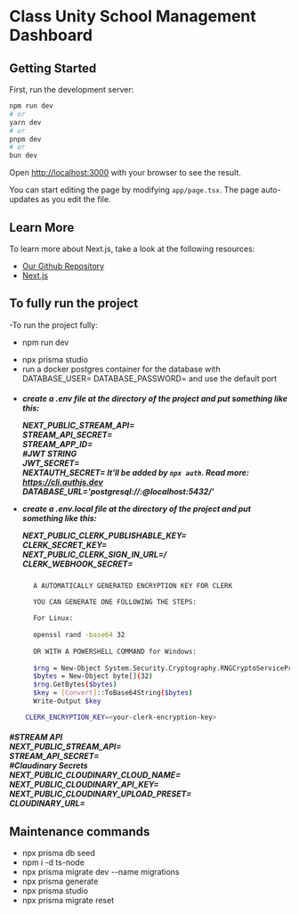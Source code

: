 # Class Unity School Management Dashboard

## Getting Started

First, run the development server:

```bash
npm run dev
# or
yarn dev
# or
pnpm dev
# or
bun dev
```

Open [http://localhost:3000](http://localhost:3000) with your browser to see the result.

You can start editing the page by modifying `app/page.tsx`. The page auto-updates as you edit the file.

## Learn More

To learn more about Next.js, take a look at the following resources:

- [Our Github Repository](https://github.com/FilippoDeSilva/class-unity-nextjs-school-management-system) 
- [Next.js](https://nextjs.org/learn)


## To fully run the project 

-To run the project fully:

- npm run dev
<!-- - npx convex dev -->
- npx prisma studio
- run a docker postgres container for the database with DATABASE_USER=<your-user> DATABASE_PASSWORD=<your-password> and use the default port

<h5>

- create a .env file at the directory of the project and put something like this:  </br>
   
    NEXT_PUBLIC_STREAM_API=<your-next-stream-public-api>    </br>
    STREAM_API_SECRET=<your-stream-api-secret>               </br>
    STREAM_APP_ID=<your-app-id>                              </br>
    #JWT STRING                                               </br>
    JWT_SECRET=<your-jwt-secret>                              </br>
    NEXTAUTH_SECRET=<your-next-auth-secret> It'll be added by `npx auth`. Read more: https://cli.authjs.dev       </br>
    DATABASE_URL='postgresql://<databaseuser>:<databasepassword>@localhost:5432/<databasename>'                   </br>
    
- create a .env.local file at the directory of the project and put something like this:                           </br>
  
    NEXT_PUBLIC_CLERK_PUBLISHABLE_KEY=<your-next-public-clerk-publishable-key>                                    </br>
    CLERK_SECRET_KEY=<your-clerk-secret-key>                                                                     </br>
    NEXT_PUBLIC_CLERK_SIGN_IN_URL=/                                                                              </br>
    CLERK_WEBHOOK_SECRET=<your-clerk-webhook-secret>                                                             </br>
  </h5>
```bash
      A AUTOMATICALLY GENERATED ENCRYPTION KEY FOR CLERK

      YOU CAN GENERATE ONE FOLLOWING THE STEPS:
  
      For Linux:
  
      openssl rand -base64 32
  
      OR WITH A POWERSHELL COMMAND for Windows:
  
      $rng = New-Object System.Security.Cryptography.RNGCryptoServiceProvider
      $bytes = New-Object byte[](32)
      $rng.GetBytes($bytes)
      $key = [Convert]::ToBase64String($bytes)
      Write-Output $key

    CLERK_ENCRYPTION_KEY=<your-clerk-encryption-key>
```
<h5>   
    #STREAM API                                                                                                 </br>
    NEXT_PUBLIC_STREAM_API=<your-next-public-stream-api>                                                       </br>
    STREAM_API_SECRET=<your-stream-api-secret>                                                                </br>
    #Claudinary Secrets                                                                                       </br>
    NEXT_PUBLIC_CLOUDINARY_CLOUD_NAME=<your-public-cloudinary-cloud-name>                                     </br>
    NEXT_PUBLIC_CLOUDINARY_API_KEY=<your-next-public-cloudinary-api-key>                                      </br>
    NEXT_PUBLIC_CLOUDINARY_UPLOAD_PRESET=<your-next-public-cloudinary-upload-presets>                         </br>
    CLOUDINARY_URL=<your-cloudinary-url>                                                                      </br>
</h5>

## Maintenance commands

- npx prisma db seed
- npm i -d ts-node    
- npx prisma migrate dev --name migrations
- npx prisma generate
- npx prisma studio    
- npx prisma migrate reset
